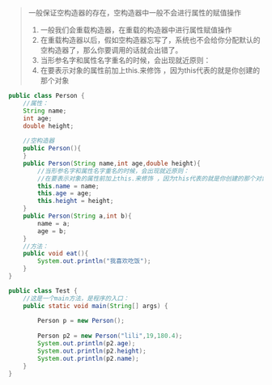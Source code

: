 > 一般保证空构造器的存在，空构造器中一般不会进行属性的赋值操作
>
> 1. 一般我们会重载构造器，在重载的构造器中进行属性赋值操作
> 1. 在重载构造器以后，假如空构造器忘写了，系统也不会给你分配默认的空构造器了，那么你要调用的话就会出错了。
> 1. 当形参名字和属性名字重名的时候，会出现就近原则：
> 1. 在要表示对象的属性前加上this.来修饰 ，因为this代表的就是你创建的那个对象



```java
public class Person {
    //属性：
    String name;
    int age;
    double height;
    
    //空构造器
    public Person(){
    }
    public Person(String name,int age,double height){
        //当形参名字和属性名字重名的时候，会出现就近原则：
        //在要表示对象的属性前加上this.来修饰 ，因为this代表的就是你创建的那个对象
        this.name = name;
        this.age = age;
        this.height = height;
    }
    public Person(String a,int b){
        name = a;
        age = b;
    }
    //方法：
    public void eat(){
        System.out.println("我喜欢吃饭");
    }
}
```
```java
public class Test {
    //这是一个main方法，是程序的入口：
    public static void main(String[] args) {
        
        Person p = new Person();
        
        Person p2 = new Person("lili",19,180.4);
        System.out.println(p2.age);
        System.out.println(p2.height);
        System.out.println(p2.name);
    }
}
```
